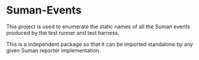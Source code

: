 # Suman-Events

This project is used to enumerate the static names of 
all the Suman events produced by the test runner and test harness.

This is a independent package so that it can be imported standalone by any given Suman reporter implementation.

